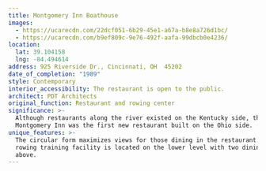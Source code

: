```yaml
---
title: Montgomery Inn Boathouse
images:
  - https://ucarecdn.com/22dcf051-6b29-45e1-a67a-b8e8a726d1bc/
  - https://ucarecdn.com/b9ef809c-9e76-492f-aafa-99dbcb0e4236/
location:
  lat: 39.104158
  lng: -84.494614
address: 925 Riverside Dr., Cincinnati, OH  45202
date_of_completion: "1989"
style: Contemporary
interior_accessibility: The restaurant is open to the public.
architect: PDT Architects
original_function: Restaurant and rowing center
significance: >-
  Although restaurants along the river existed on the Kentucky side, the
  Montgomery Inn was the first new restaurant built on the Ohio side.
unique_features: >-
  The circular form maximizes views for those dining in the restaurant.  A
  rowing training facility is located on the lower level with two dining floors
  above.
---
```

